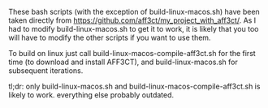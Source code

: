 These bash scripts (with the exception of build-linux-macos.sh) have been taken directly from https://github.com/aff3ct/my_project_with_aff3ct/. As I had to modify build-linux-macos.sh to get it to work, it is likely that you too will have to modify the other scripts if you want to use them.

To build on linux just call build-linux-macos-compile-aff3ct.sh for the first time (to download and install AFF3CT), and build-linux-macos.sh for subsequent iterations.

tl;dr: only build-linux-macos.sh and build-linux-macos-compile-aff3ct.sh is likely to work. everything else probably outdated.